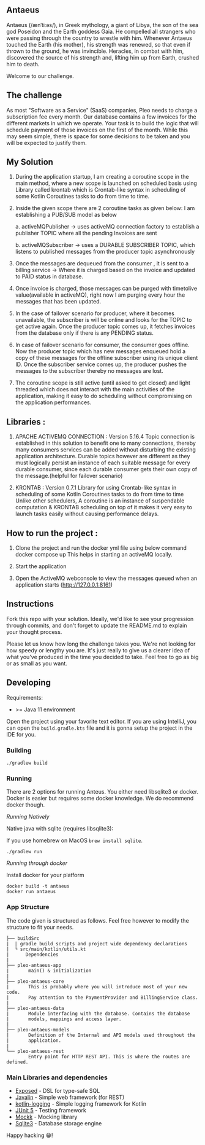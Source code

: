 ## Antaeus

Antaeus (/ænˈtiːəs/), in Greek mythology, a giant of Libya, the son of the sea god Poseidon and the Earth goddess Gaia. He compelled all strangers who were passing through the country to wrestle with him. Whenever Antaeus touched the Earth (his mother), his strength was renewed, so that even if thrown to the ground, he was invincible. Heracles, in combat with him, discovered the source of his strength and, lifting him up from Earth, crushed him to death.

Welcome to our challenge.

## The challenge

As most "Software as a Service" (SaaS) companies, Pleo needs to charge a subscription fee every month. Our database contains a few invoices for the different markets in which we operate. Your task is to build the logic that will schedule payment of those invoices on the first of the month. While this may seem simple, there is space for some decisions to be taken and you will be expected to justify them.

## My Solution

1. During the application startup, I am creating a coroutine scope in the main method, where a new scope is launched on scheduled basis using Library called krontab which is Crontab-like
syntax in scheduling of some Kotlin Coroutines tasks to do from time to time.

2. Inside the given scope there are 2 coroutine tasks as given below:
    I am establishing a PUB/SUB model as below
    
    a. activeMQPublisher  -> uses activeMQ connection factory to establish a publisher TOPIC where all the pending Invoices are sent
    
    b. activeMQSubscriber -> uses a DURABLE SUBSCRIBER TOPIC, which listens to published messages from the producer topic asynchronously 

3. Once the messages are dequeued from the consumer , it is sent to a billing service -> Where it is charged based on the invoice and updated to PAID status in database.

4. Once invoice is charged, those messages can be purged with timetolive value(available in activeMQ), right now I am purging every hour the messages
that has been updated.

5. In the case of failover scenario for producer, where it becomes unavailable, the subscriber is will be online and looks for the TOPIC to get active again.
Once the producer topic comes up, it fetches invoices from the database only if there is any PENDING status.

6. In case of failover scenario for consumer, the consumer goes offline. Now the producer topic which has new messages enqueued hold a copy of these messages for the offline subscriber
using its unique client ID. Once the subscriber service comes up, the producer pushes the messages to the subscriber thereby no messages are lost.

7. The coroutine scope is still active (until asked to get closed) and light threaded which does not interact with the main activities of the application, making it easy to do scheduling
without compromising on the application performances.

## Libraries :

1. APACHE ACTIVEMQ CONNECTION : Version 5.16.4
   Topic connection is established in this solution to benefit one to many connections, thereby many consumers services can be added without disturbing the existing application architecture.
   Durable topics however are different as they must logically persist an instance of each suitable message for every durable consumer, since each durable consumer gets their own copy 
   of the message.(helpful for failover scenario)

2. KRONTAB : Version 0.7.1
   Library for using Crontab-like syntax in scheduling of some Kotlin Coroutines tasks to do from time to time
   Unlike other schedulers, A coroutine is an instance of suspendable computation & KRONTAB scheduling on top of it makes it very easy to launch tasks easily without causing performance delays.

## How to run the project :

1. Clone the project and run the docker yml file using below command
    docker compose up
    This helps in starting an activeMQ locally. 

2. Start the application

3. Open the ActiveMQ webconsole to view the messages queued when an application starts (http://127.0.0.1:8161)

## Instructions

Fork this repo with your solution. Ideally, we'd like to see your progression through commits, and don't forget to update the README.md to explain your thought process.

Please let us know how long the challenge takes you. We're not looking for how speedy or lengthy you are. It's just really to give us a clearer idea of what you've produced in the time you decided to take. Feel free to go as big or as small as you want.

## Developing

Requirements:
- \>= Java 11 environment

Open the project using your favorite text editor. If you are using IntelliJ, you can open the `build.gradle.kts` file and it is gonna setup the project in the IDE for you.

### Building

```
./gradlew build
```

### Running

There are 2 options for running Anteus. You either need libsqlite3 or docker. Docker is easier but requires some docker knowledge. We do recommend docker though.

*Running Natively*

Native java with sqlite (requires libsqlite3):

If you use homebrew on MacOS `brew install sqlite`.

```
./gradlew run
```

*Running through docker*

Install docker for your platform

```
docker build -t antaeus
docker run antaeus
```

### App Structure
The code given is structured as follows. Feel free however to modify the structure to fit your needs.
```
├── buildSrc
|  | gradle build scripts and project wide dependency declarations
|  └ src/main/kotlin/utils.kt 
|      Dependencies
|
├── pleo-antaeus-app
|       main() & initialization
|
├── pleo-antaeus-core
|       This is probably where you will introduce most of your new code.
|       Pay attention to the PaymentProvider and BillingService class.
|
├── pleo-antaeus-data
|       Module interfacing with the database. Contains the database 
|       models, mappings and access layer.
|
├── pleo-antaeus-models
|       Definition of the Internal and API models used throughout the
|       application.
|
└── pleo-antaeus-rest
        Entry point for HTTP REST API. This is where the routes are defined.
```

### Main Libraries and dependencies
* [Exposed](https://github.com/JetBrains/Exposed) - DSL for type-safe SQL
* [Javalin](https://javalin.io/) - Simple web framework (for REST)
* [kotlin-logging](https://github.com/MicroUtils/kotlin-logging) - Simple logging framework for Kotlin
* [JUnit 5](https://junit.org/junit5/) - Testing framework
* [Mockk](https://mockk.io/) - Mocking library
* [Sqlite3](https://sqlite.org/index.html) - Database storage engine

Happy hacking 😁!
